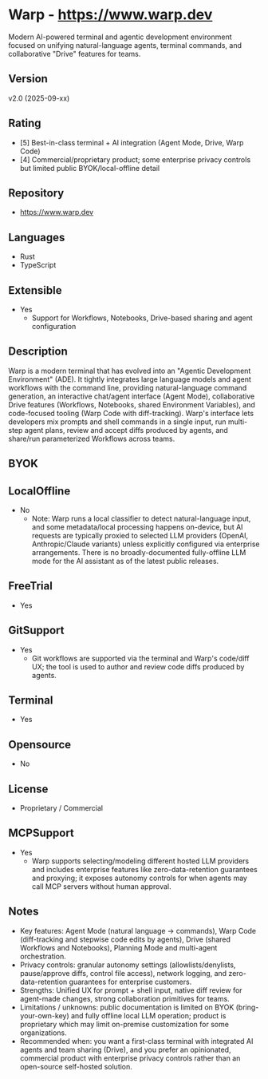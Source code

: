 # Warp - https://www.warp.dev
Modern AI-powered terminal and agentic development environment focused on unifying natural-language agents, terminal commands, and collaborative "Drive" features for teams.

## Version
v2.0 (2025-09-xx)

## Rating
- [5] Best-in-class terminal + AI integration (Agent Mode, Drive, Warp Code)
- [4] Commercial/proprietary product; some enterprise privacy controls but limited public BYOK/local-offline detail

## Repository
- https://www.warp.dev

## Languages
- Rust
- TypeScript

## Extensible
- Yes
  - Support for Workflows, Notebooks, Drive-based sharing and agent configuration

## Description
Warp is a modern terminal that has evolved into an "Agentic Development Environment" (ADE). It tightly integrates large language models and agent workflows with the command line, providing natural-language command generation, an interactive chat/agent interface (Agent Mode), collaborative Drive features (Workflows, Notebooks, shared Environment Variables), and code-focused tooling (Warp Code with diff-tracking). Warp's interface lets developers mix prompts and shell commands in a single input, run multi-step agent plans, review and accept diffs produced by agents, and share/run parameterized Workflows across teams.

## BYOK


## LocalOffline
- No
  - Note: Warp runs a local classifier to detect natural-language input, and some metadata/local processing happens on-device, but AI requests are typically proxied to selected LLM providers (OpenAI, Anthropic/Claude variants) unless explicitly configured via enterprise arrangements. There is no broadly-documented fully-offline LLM mode for the AI assistant as of the latest public releases.

## FreeTrial
- Yes

## GitSupport
- Yes
  - Git workflows are supported via the terminal and Warp's code/diff UX; the tool is used to author and review code diffs produced by agents.

## Terminal
- Yes

## Opensource
- No

## License
- Proprietary / Commercial

## MCPSupport
- Yes
  - Warp supports selecting/modeling different hosted LLM providers and includes enterprise features like zero-data-retention guarantees and proxying; it exposes autonomy controls for when agents may call MCP servers without human approval.

## Notes
- Key features: Agent Mode (natural language -> commands), Warp Code (diff-tracking and stepwise code edits by agents), Drive (shared Workflows and Notebooks), Planning Mode and multi-agent orchestration.
- Privacy controls: granular autonomy settings (allowlists/denylists, pause/approve diffs, control file access), network logging, and zero-data-retention guarantees for enterprise customers.
- Strengths: Unified UX for prompt + shell input, native diff review for agent-made changes, strong collaboration primitives for teams.
- Limitations / unknowns: public documentation is limited on BYOK (bring-your-own-key) and fully offline local LLM operation; product is proprietary which may limit on-premise customization for some organizations.
- Recommended when: you want a first-class terminal with integrated AI agents and team sharing (Drive), and you prefer an opinionated, commercial product with enterprise privacy controls rather than an open-source self-hosted solution.
